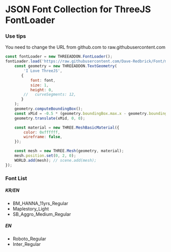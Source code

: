 # JSON Font Collection for ThreeJS FontLoader

### Use tips
You need to change the URL from github.com to raw.githubusercontent.com

``` javascript
const fontLoader = new THREEADDON.FontLoader();
fontLoader.load('https://raw.githubusercontent.com/Dave-Redbrick/Font/main/Roboto_Regular.json', (font) => {
    const geometry = new THREEADDON.TextGeometry(
        'I Love ThreeJS',
       {
           font: font,
           size: 1,
           height: 0,
        //   curveSegments: 12,
       }
    );
    geometry.computeBoundingBox();
    const xMid = -0.5 * (geometry.boundingBox.max.x - geometry.boundingBox.min.x);
    geometry.translate(xMid, 0, 0);

    const material = new THREE.MeshBasicMaterial({
        color: 0xffffff, 
        wireframe: false,
    });

    const mesh = new THREE.Mesh(geometry, material);
    mesh.position.set(0, 2, 0);
    WORLD.add(mesh); // scene.add(mesh);
});
```

### Font List

##### KR/EN
- BM_HANNA_11yrs_Regular
- Maplestory_Light
- SB_Aggro_Medium_Regular

##### EN
- Roboto_Regular
- Inter_Regular